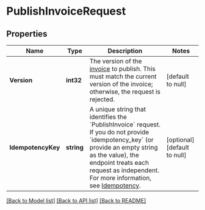 # PublishInvoiceRequest

## Properties

 Name               | Type       | Description                                                                                                                                                                                                                                                                                                                          | Notes                        
--------------------|------------|--------------------------------------------------------------------------------------------------------------------------------------------------------------------------------------------------------------------------------------------------------------------------------------------------------------------------------------|------------------------------
 **Version**        | **int32**  | The version of the [invoice](entity:Invoice) to publish. This must match the current version of the invoice; otherwise, the request is rejected.                                                                                                                                                                                     | [default to null]            
 **IdempotencyKey** | **string** | A unique string that identifies the &#x60;PublishInvoice&#x60; request. If you do not  provide &#x60;idempotency_key&#x60; (or provide an empty string as the value), the endpoint  treats each request as independent.  For more information, see [Idempotency](https://developer.squareup.com/docs/working-with-apis/idempotency). | [optional] [default to null] 

[[Back to Model list]](../README.md#documentation-for-models) [[Back to API list]](../README.md#documentation-for-api-endpoints) [[Back to README]](../README.md)

